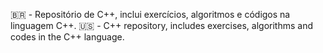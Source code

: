 🇧🇷 - Repositório de C++, inclui exercícios, algoritmos e códigos na linguagem C++. 
🇺🇸 - C++ repository, includes exercises, algorithms and codes in the C++ language.
